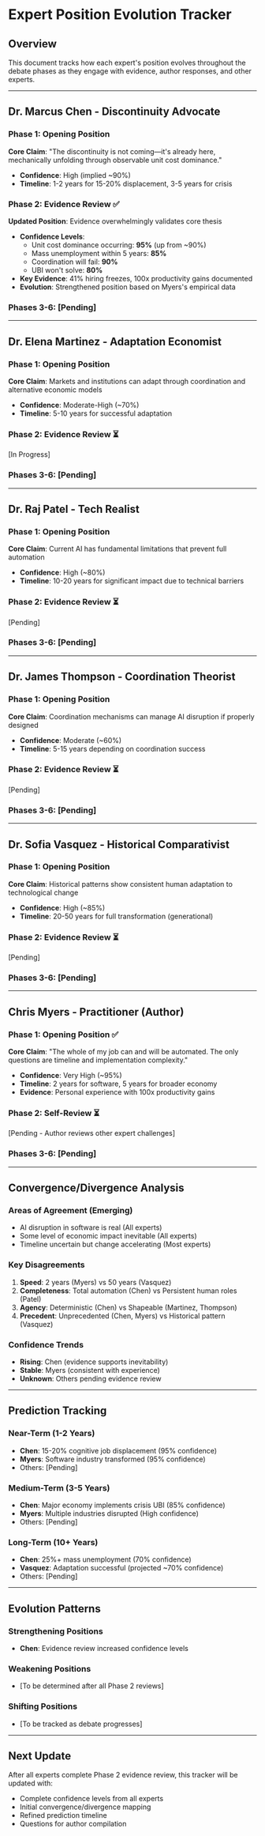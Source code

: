 # Expert Position Evolution Tracker

## Overview
This document tracks how each expert's position evolves throughout the debate phases as they engage with evidence, author responses, and other experts.

---

## Dr. Marcus Chen - Discontinuity Advocate

### Phase 1: Opening Position
**Core Claim**: "The discontinuity is not coming—it's already here, mechanically unfolding through observable unit cost dominance."
- **Confidence**: High (implied ~90%)
- **Timeline**: 1-2 years for 15-20% displacement, 3-5 years for crisis

### Phase 2: Evidence Review ✅
**Updated Position**: Evidence overwhelmingly validates core thesis
- **Confidence Levels**:
  - Unit cost dominance occurring: **95%** (up from ~90%)
  - Mass unemployment within 5 years: **85%**
  - Coordination will fail: **90%**
  - UBI won't solve: **80%**
- **Key Evidence**: 41% hiring freezes, 100x productivity gains documented
- **Evolution**: Strengthened position based on Myers's empirical data

### Phases 3-6: [Pending]

---

## Dr. Elena Martinez - Adaptation Economist

### Phase 1: Opening Position
**Core Claim**: Markets and institutions can adapt through coordination and alternative economic models
- **Confidence**: Moderate-High (~70%)
- **Timeline**: 5-10 years for successful adaptation

### Phase 2: Evidence Review ⏳
[In Progress]

### Phases 3-6: [Pending]

---

## Dr. Raj Patel - Tech Realist

### Phase 1: Opening Position
**Core Claim**: Current AI has fundamental limitations that prevent full automation
- **Confidence**: High (~80%)
- **Timeline**: 10-20 years for significant impact due to technical barriers

### Phase 2: Evidence Review ⏳
[Pending]

### Phases 3-6: [Pending]

---

## Dr. James Thompson - Coordination Theorist

### Phase 1: Opening Position
**Core Claim**: Coordination mechanisms can manage AI disruption if properly designed
- **Confidence**: Moderate (~60%)
- **Timeline**: 5-15 years depending on coordination success

### Phase 2: Evidence Review ⏳
[Pending]

### Phases 3-6: [Pending]

---

## Dr. Sofia Vasquez - Historical Comparativist

### Phase 1: Opening Position
**Core Claim**: Historical patterns show consistent human adaptation to technological change
- **Confidence**: High (~85%)
- **Timeline**: 20-50 years for full transformation (generational)

### Phase 2: Evidence Review ⏳
[Pending]

### Phases 3-6: [Pending]

---

## Chris Myers - Practitioner (Author)

### Phase 1: Opening Position ✅
**Core Claim**: "The whole of my job can and will be automated. The only questions are timeline and implementation complexity."
- **Confidence**: Very High (~95%)
- **Timeline**: 2 years for software, 5 years for broader economy
- **Evidence**: Personal experience with 100x productivity gains

### Phase 2: Self-Review ⏳
[Pending - Author reviews other expert challenges]

### Phases 3-6: [Pending]

---

## Convergence/Divergence Analysis

### Areas of Agreement (Emerging)
- AI disruption in software is real (All experts)
- Some level of economic impact inevitable (All experts)
- Timeline uncertain but change accelerating (Most experts)

### Key Disagreements
1. **Speed**: 2 years (Myers) vs 50 years (Vasquez)
2. **Completeness**: Total automation (Chen) vs Persistent human roles (Patel)
3. **Agency**: Deterministic (Chen) vs Shapeable (Martinez, Thompson)
4. **Precedent**: Unprecedented (Chen, Myers) vs Historical pattern (Vasquez)

### Confidence Trends
- **Rising**: Chen (evidence supports inevitability)
- **Stable**: Myers (consistent with experience)
- **Unknown**: Others pending evidence review

---

## Prediction Tracking

### Near-Term (1-2 Years)
- **Chen**: 15-20% cognitive job displacement (95% confidence)
- **Myers**: Software industry transformed (95% confidence)
- Others: [Pending]

### Medium-Term (3-5 Years)
- **Chen**: Major economy implements crisis UBI (85% confidence)
- **Myers**: Multiple industries disrupted (High confidence)
- Others: [Pending]

### Long-Term (10+ Years)
- **Chen**: 25%+ mass unemployment (70% confidence)
- **Vasquez**: Adaptation successful (projected ~70% confidence)
- Others: [Pending]

---

## Evolution Patterns

### Strengthening Positions
- **Chen**: Evidence review increased confidence levels

### Weakening Positions
- [To be determined after all Phase 2 reviews]

### Shifting Positions
- [To be tracked as debate progresses]

---

## Next Update
After all experts complete Phase 2 evidence review, this tracker will be updated with:
- Complete confidence levels from all experts
- Initial convergence/divergence mapping
- Refined prediction timeline
- Questions for author compilation